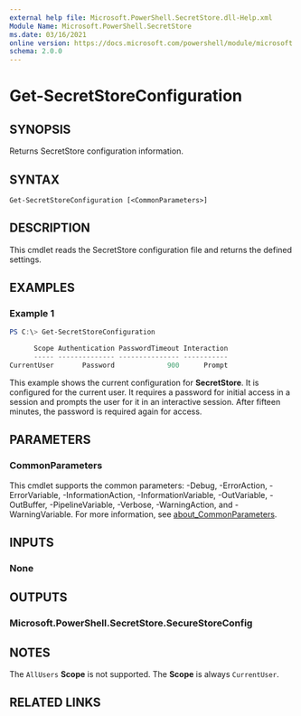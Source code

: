 ```yaml
---
external help file: Microsoft.PowerShell.SecretStore.dll-Help.xml
Module Name: Microsoft.PowerShell.SecretStore
ms.date: 03/16/2021
online version: https://docs.microsoft.com/powershell/module/microsoft.powershell.secretstore/get-secretstoreconfiguration?view=ps-modules&wt.mc_id=ps-gethelp
schema: 2.0.0
---
```


# Get-SecretStoreConfiguration

## SYNOPSIS
Returns SecretStore configuration information.

## SYNTAX

```
Get-SecretStoreConfiguration [<CommonParameters>]
```

## DESCRIPTION

This cmdlet reads the SecretStore configuration file and returns the defined settings.

## EXAMPLES

### Example 1

```powershell
PS C:\> Get-SecretStoreConfiguration

      Scope Authentication PasswordTimeout Interaction
      ----- -------------- --------------- -----------
CurrentUser       Password             900      Prompt
```

This example shows the current configuration for **SecretStore**. It is configured for the current
user. It requires a password for initial access in a session and prompts the user for it in an
interactive session. After fifteen minutes, the password is required again for access.

## PARAMETERS

### CommonParameters

This cmdlet supports the common parameters: -Debug, -ErrorAction, -ErrorVariable,
-InformationAction, -InformationVariable, -OutVariable, -OutBuffer, -PipelineVariable, -Verbose,
-WarningAction, and -WarningVariable. For more information, see
[about_CommonParameters](http://go.microsoft.com/fwlink/?LinkID=113216).

## INPUTS

### None

## OUTPUTS

### Microsoft.PowerShell.SecretStore.SecureStoreConfig

## NOTES

The `AllUsers` **Scope** is not supported. The **Scope** is always `CurrentUser`.

## RELATED LINKS
